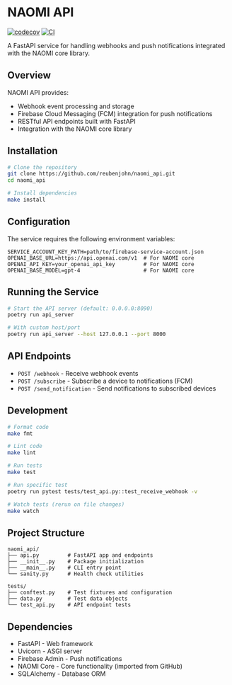# NAOMI API

[![codecov](https://codecov.io/gh/reubenjohn/naomi_api/branch/main/graph/badge.svg?token=naomi_api_token_here)](https://codecov.io/gh/reubenjohn/naomi_api/branch/main)
[![CI](https://github.com/reubenjohn/naomi_api/actions/workflows/main.yml/badge.svg)](https://github.com/reubenjohn/naomi_api/actions/workflows/main.yml)

A FastAPI service for handling webhooks and push notifications integrated with the NAOMI core library.

## Overview

NAOMI API provides:

* Webhook event processing and storage
* Firebase Cloud Messaging (FCM) integration for push notifications 
* RESTful API endpoints built with FastAPI
* Integration with the NAOMI core library

## Installation

```bash
# Clone the repository
git clone https://github.com/reubenjohn/naomi_api.git
cd naomi_api

# Install dependencies
make install
```

## Configuration

The service requires the following environment variables:

```
SERVICE_ACCOUNT_KEY_PATH=path/to/firebase-service-account.json
OPENAI_BASE_URL=https://api.openai.com/v1  # For NAOMI core
OPENAI_API_KEY=your_openai_api_key         # For NAOMI core
OPENAI_BASE_MODEL=gpt-4                    # For NAOMI core
```

## Running the Service

```bash
# Start the API server (default: 0.0.0.0:8090)
poetry run api_server

# With custom host/port
poetry run api_server --host 127.0.0.1 --port 8000
```

## API Endpoints

* `POST /webhook` - Receive webhook events
* `POST /subscribe` - Subscribe a device to notifications (FCM)
* `POST /send_notification` - Send notifications to subscribed devices

## Development

```bash
# Format code
make fmt

# Lint code
make lint

# Run tests
make test

# Run specific test
poetry run pytest tests/test_api.py::test_receive_webhook -v

# Watch tests (rerun on file changes)
make watch
```

## Project Structure

```
naomi_api/
├── api.py         # FastAPI app and endpoints
├── __init__.py    # Package initialization
├── __main__.py    # CLI entry point
└── sanity.py      # Health check utilities

tests/
├── conftest.py    # Test fixtures and configuration
├── data.py        # Test data objects
└── test_api.py    # API endpoint tests
```

## Dependencies

* FastAPI - Web framework
* Uvicorn - ASGI server
* Firebase Admin - Push notifications
* NAOMI Core - Core functionality (imported from GitHub)
* SQLAlchemy - Database ORM